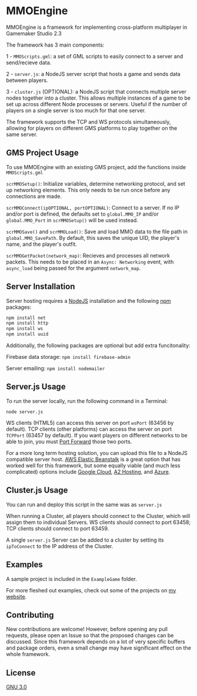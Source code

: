 # MMOEngine

MMOEngine is a framework for implementing cross-platform multiplayer in Gamemaker Studio 2.3

The framework has 3 main components:

1 - `MMOScripts.gml`: a set of GML scripts to easily connect to a server and send/recieve data.

2 - `server.js`: a NodeJS server script that hosts a game and sends data between players.

3 - `cluster.js` (OPTIONAL): a NodeJS script that connects multiple server nodes together into a cluster. This allows multiple instances of a game to be set up across different Node processes or servers. Useful if the number of players on a single server is too much for that one server.



The framework supports the TCP and WS protocols simultaneously, allowing for players on different GMS platforms to play together on the same server.

## GMS Project Usage

To use MMOEngine with an existing GMS project, add the functions inside `MMOScripts.gml` 

`scrMMOSetup()`: Initialize variables, determine networking protocol, and set up networking elements. This only needs to be run once before any connections are made.

`scrMMOConnect(ipOPTIONAL, portOPTIONAL)`: Connect to a server. If no IP and/or port is defined, the defaults set to `global.MMO_IP` and/or `global.MMO_Port` in `scrMMOSetup()` will be used instead.

`scrMMOSave()` and `scrMMOLoad()`: Save and load MMO data to the file path in `global.MMO_SavePath`. By default, this saves the unique UID, the player's name, and the player's outfit.

`scrMMOGetPacket(network_map)`: Recieves and processes all network packets. This needs to be placed in an `Async: Networking` event, with `async_load` being passed for the argument `network_map`.

## Server Installation

Server hosting requires a [NodeJS](https://nodejs.org/en/download/) installation and the following [npm](https://www.npmjs.com/get-npm) packages: 

```bash
npm install net
npm install http
npm install ws
npm install uuid
```
Additionally, the following packages are optional but add extra funcitonality:

Firebase data storage: `npm install firebase-admin`

Server emailing: `npm install nodemailer`

## Server.js Usage

To run the server locally, run the following command in a Terminal:

`node server.js`

WS clients (HTML5) can access this server on port `wsPort` (63456 by default). TCP clients (other platforms) can access the server on port `TCPPort` (63457 by default). If you want players on different networks to be able to join, you must [Port Forward](https://www.noip.com/support/knowledgebase/general-port-forwarding-guide/) those two ports. 

For a more long term hosting solution, you can upload this file to a NodeJS compatible server host. [AWS Elastic Beanstalk](https://docs.aws.amazon.com/elasticbeanstalk/latest/dg/create_deploy_nodejs.html) is a great option that has worked well for this framework, but some equally viable (and much less complicated) options include [Google Cloud](https://cloud.google.com/nodejs), [A2 Hosting](Cloud.Google.com), and [Azure](https://azure.microsoft.com/en-us/develop/nodejs/).

## Cluster.js Usage

You can run and deploy this script in the same was as `server.js`

When running a Cluster, all players should connect to the Cluster, which will assign them to individual Servers. WS clients should connect to port 63458; TCP clients should connect to port 63459.

A single `server.js` Server can be added to a cluster by setting its `ipToConnect` to the IP address of the Cluster.

## Examples

A sample project is included in the `ExampleGame` folder.

For more fleshed out examples, check out some of the projects on [my website](http://willfarhat.com).

## Contributing
New contributions are welcome! However, before opening any pull requests, please open an Issue so that the proposed changes can be discussed. Since this framework depends on a lot of very specific buffers and package orders, even a small change may have significant effect on the whole framework.


## License
[GNU 3.0](https://www.gnu.org/licenses/lgpl-3.0.html)